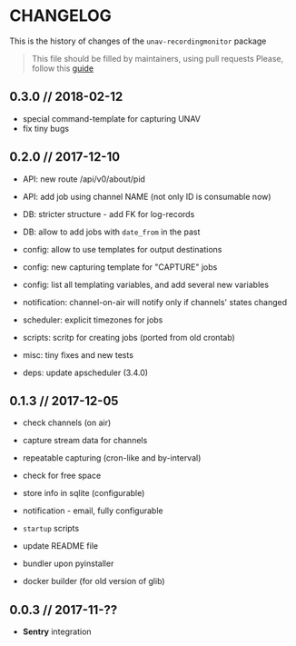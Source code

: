 # CHANGELOG

This is the history of changes of the `unav-recordingmonitor` package

> This file should be filled by maintainers, using pull requests
> Please, follow this [guide](http://keepachangelog.com/en/0.3.0/)

## 0.3.0 // 2018-02-12

* special command-template for capturing UNAV
* fix tiny bugs

## 0.2.0 // 2017-12-10

* API: new route /api/v0/about/pid
* API: add job using channel NAME (not only ID is consumable now)
* DB: stricter structure - add FK for log-records
* DB: allow to add jobs with `date_from` in the past
* config: allow to use templates for output destinations
* config: new capturing template for "CAPTURE" jobs
* config: list all templating variables, and add several new variables
* notification: channel-on-air will notify only if channels' states changed
* scheduler: explicit timezones for jobs
* scripts: scritp for creating jobs (ported from old crontab)

* misc: tiny fixes and new tests

* deps: update apscheduler (3.4.0)

## 0.1.3 // 2017-12-05

* check channels (on air)
* capture stream data for channels
* repeatable capturing (cron-like and by-interval)
* check for free space
* store info in sqlite (configurable)
* notification - email, fully configurable

* `startup` scripts
* update README file

* bundler upon pyinstaller
* docker builder (for old version of glib)

## 0.0.3 // 2017-11-??

* **Sentry** integration

